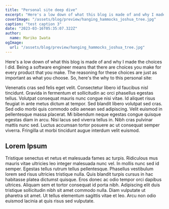 ```yaml
---
title: "Personal site deep dive"
excerpt: "Here's a low down of what this blog is made of and why I made the choices I did. Being a software engineer means that there are choices you make for every product that you make. The reasoning for these choices are just as important as what you choose. So, here's the why to this personal site:"
coverImage: "/assets/blog/preview/hanging_hammocks_joshua_tree.jpg"
caption: "test caption 3"
date: "2023-03-16T05:35:07.322Z"
author:
  name: Mariko Iwata
ogImage:
  url: "/assets/blog/preview/hanging_hammocks_joshua_tree.jpg"
---
```


Here's a low down of what this blog is made of and why I made the choices I did. Being a software engineer means that there are choices you make for every product that you make. The reasoning for these choices are just as important as what you choose. So, here's the why to this personal site:

Venenatis cras sed felis eget velit. Consectetur libero id faucibus nisl tincidunt. Gravida in fermentum et sollicitudin ac orci phasellus egestas tellus. Volutpat consequat mauris nunc congue nisi vitae. Id aliquet risus feugiat in ante metus dictum at tempor. Sed blandit libero volutpat sed cras. Sed odio morbi quis commodo odio aenean sed adipiscing. Velit euismod in pellentesque massa placerat. Mi bibendum neque egestas congue quisque egestas diam in arcu. Nisi lacus sed viverra tellus in. Nibh cras pulvinar mattis nunc sed. Luctus accumsan tortor posuere ac ut consequat semper viverra. Fringilla ut morbi tincidunt augue interdum velit euismod.

## Lorem Ipsum

Tristique senectus et netus et malesuada fames ac turpis. Ridiculous mus mauris vitae ultricies leo integer malesuada nunc vel. In mollis nunc sed id semper. Egestas tellus rutrum tellus pellentesque. Phasellus vestibulum lorem sed risus ultricies tristique nulla. Quis blandit turpis cursus in hac habitasse platea dictumst quisque. Eros donec ac odio tempor orci dapibus ultrices. Aliquam sem et tortor consequat id porta nibh. Adipiscing elit duis tristique sollicitudin nibh sit amet commodo nulla. Diam vulputate ut pharetra sit amet. Ut tellus elementum sagittis vitae et leo. Arcu non odio euismod lacinia at quis risus sed vulputate.